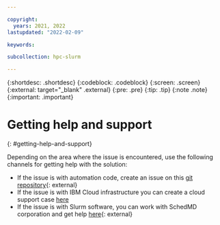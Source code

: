 ```yaml
---

copyright:
  years: 2021, 2022
lastupdated: "2022-02-09"

keywords: 

subcollection: hpc-slurm

---
```


{:shortdesc: .shortdesc}
{:codeblock: .codeblock}
{:screen: .screen}
{:external: target="_blank" .external}
{:pre: .pre}
{:tip: .tip}
{:note .note}
{:important: .important}

# Getting help and support
{: #getting-help-and-support}

Depending on the area where the issue is encountered, use the following channels for getting help with the solution:

* If the issue is with automation code, create an issue on this [git repository](https://github.com/IBM-Cloud/hpc-cluster-slurm){: external}
* If the issue is with IBM Cloud infrastructure you can create a cloud support case [here](https://cloud.ibm.com/unifiedsupport/supportcenter)
* If the issue is with Slurm software, you can work with SchedMD corporation and get help [here](https://www.schedmd.com/services.php){: external}